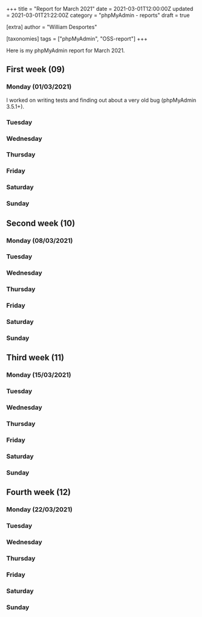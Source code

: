 +++
title = "Report for March 2021"
date = 2021-03-01T12:00:00Z
updated = 2021-03-01T21:22:00Z
category = "phpMyAdmin - reports"
draft = true

[extra]
author = "William Desportes"

[taxonomies]
tags = ["phpMyAdmin", "OSS-report"]
+++

Here is my phpMyAdmin report for March 2021.

<!-- more -->

## First week (09)

### Monday (01/03/2021)

I worked on writing tests and finding out about a very old bug (phpMyAdmin 3.5.1+).

### Tuesday

### Wednesday

### Thursday

### Friday

### Saturday

### Sunday

## Second week (10)

### Monday (08/03/2021)

### Tuesday

### Wednesday

### Thursday

### Friday

### Saturday

### Sunday

## Third week (11)

### Monday (15/03/2021)

### Tuesday

### Wednesday

### Thursday

### Friday

### Saturday

### Sunday

## Fourth week (12)

### Monday (22/03/2021)

### Tuesday

### Wednesday

### Thursday

### Friday

### Saturday

### Sunday
